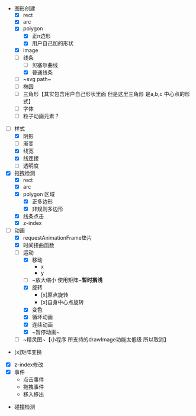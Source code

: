 #

- 图形创建
    - [x] rect
    - [x] arc
    - [x] polygon
        - [x] 正n边形
        - [x] 用户自己加的形状
    -  [x] image
    -  [ ] 线条    
        -  [ ] 贝塞尔曲线
        -  [x] 普通线条
    - [ ] ~svg path~
    - [ ] 椭圆
    - [ ] 三角形【其实包含用户自己形状里面 但是这里三角形 是a,b,c 中心点的形式】
    - [ ] 字体
    - [ ] 粒子动画元素？
-  [ ] 样式
    -  [x] 阴影
    -  [ ] 渐变   
    -  [x] 线宽
    -  [x] 线连接
    -  [ ] 透明度

-  [x] 拖拽检测
    -  [x] rect
    -  [x] arc
    -  [x] polygon 区域 
        -  [x] 正多边形
        -  [x] 非规则多边形
    -  [x] 线条点击
    -  [x] z-index
-  [ ] 动画
    -  [x] requestAnimationFrame垫片
    -  [x] 时间扭曲函数
    -  [ ] 运动
        -  [x] 移动
            -  x
            -  y
        -  [ ] ~放大缩小 使用矩阵~**暂时搁浅**
        -  [x] 旋转
            -  [x]原点旋转
            -  [x]自身中心点旋转
        -  [x] 变色
        -  [x] 循环动画
        -  [x] 连续动画 
        -  [x] ~暂停动画~
    -  [ ] ~精灵图~【小程序 所支持的drawImage功能太低级 所以取消】
- [x]矩阵变换
- [x] z-index修改
- [x] 事件
    - 点击事件
    - 拖拽事件
    - 移入移出

- 碰撞检测
